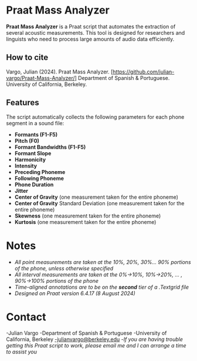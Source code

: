 # Praat Mass Analyzer

**Praat Mass Analyzer** is a Praat script that automates the extraction of several acoustic measurements. This tool is designed for researchers and linguists who need to process large amounts of audio data efficiently.

## How to cite

Vargo, Julian (2024). Praat Mass Analyzer. [https://github.com/julian-vargo/Praat-Mass-Analyzer/]
Department of Spanish & Portuguese. University of California, Berkeley.

## Features

The script automatically collects the following parameters for each phone segment in a sound file:
- **Formants (F1-F5)**
- **Pitch (F0)**
- **Formant Bandwidths (F1-F5)**
- **Formant Slope**
- **Harmonicity**
- **Intensity**
- **Preceding Phoneme**
- **Following Phoneme**
- **Phone Duration**
- **Jitter**
- **Center of Gravity** (one measurement taken for the entire phoneme)
- **Center of Gravity** Standard Deviation (one measurement taken for the entire phoneme)
- **Skewness** (one measurement taken for the entire phoneme)
- **Kurtosis** (one measurement taken for the entire phoneme)
  
# Notes
- *All point measurements are taken at the 10%, 20%, 30%... 90% portions of the phone, unless otherwise specified*
- *All interval measurements are taken at the 0%->10%, 10%->20%, ... , 90%->100% portions of the phone*
- *Time-aligned annotations are to be on the **second** tier of a .Textgrid file*
- *Designed on Praat version 6.4.17 (8 August 2024)*
  
# Contact
-Julian Vargo
-Department of Spanish & Portuguese
-University of California, Berkeley
-julianvargo@berkeley.edu
-*If you are having trouble getting this Praat script to work, please email me and I can arrange a time to assist you*
